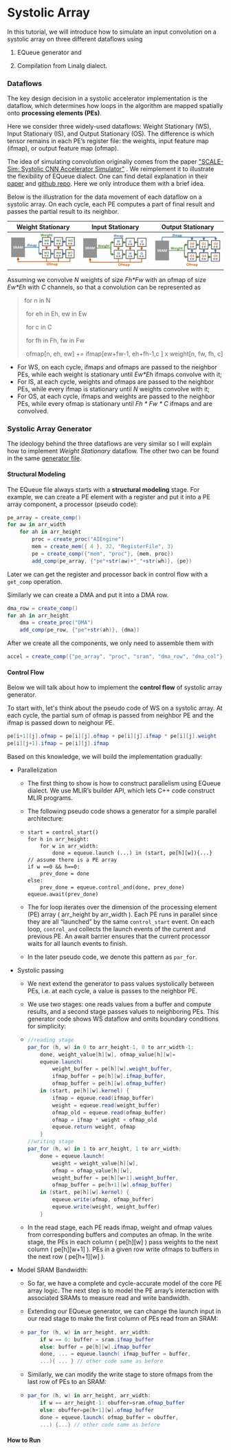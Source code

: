 # Systolic Array
In this tutorial, we will introduce how to simulate an input convolution on a systolic array on three different dataflows using 

1) EQueue generator and 

2) Compilation from Linalg dialect.

### Dataflows

The key design decision in a systolic accelerator implementation is the dataflow, which determines how loops in the algorithm are mapped spatially onto **processing elements (PEs)**. 

Here we consider three widely-used dataflows: Weight Stationary (WS), Input Stationary (IS), and Output Stationary (OS). The difference is which tensor remains in each PE’s register file: the weights, input feature map (ifmap), or output feature map (ofmap). 

The idea of simulating convolution originally comes from the paper ["SCALE-Sim: Systolic CNN Accelerator Simulator"](https://arxiv.org/abs/1811.02883) . We reimplement it to illustrate the flexibility of EQueue dialect. One can find detail explanation in their [paper](https://arxiv.org/abs/1811.02883) and [github repo](https://github.com/ARM-software/SCALE-Sim). Here we only introduce them with a brief idea.

Below is the illustration for the data movement of each dataflow on a systolic array. On each cycle, each PE computes a part of final result and passes the partial result to its neighbor.

| Weight Stationary                                            | Input Stationary                                             | Output Stationary                                            |
| ------------------------------------------------------------ | ------------------------------------------------------------ | ------------------------------------------------------------ |
| ![dataflow_ws](../../mydoc/fig/systolic_array/dataflow_ws.png) | ![dataflow_is](../../mydoc/fig/systolic_array/dataflow_is.png) | ![dataflow_os](../../mydoc/fig/systolic_array/dataflow_ots.png) |

Assuming we convolve *N* weights of size *Fh\*Fw* with an ofmap of size *Ew\*Eh* with *C* channels, so that a convolution can be represented as 

> for n in N
>
> ​	for eh in Eh, ew in Ew
>
> ​		for c in C
>
> ​			for fh in Fh, fw in Fw
>
> ​				ofmap[n, eh, ew] += ifmap[ew+fw-1, eh+fh-1,c ] x weight[n, fw, fh, c]

- For WS, on each cycle, ifmaps and ofmaps are passed to the neighbor PEs, while each weight is stationary
  until  *Ew\*Eh* ifmaps convolve with it;
- For IS, at each cycle, weights and ofmaps are passed to the neighbor PEs, while every ifmap is stationary
  until *N* weights convolve with it;
- For OS, at each cycle, ifmaps and weights are passed to the neighbor PEs, while every ofmap is stationary
  until *Fh \* Fw \* C* ifmaps and are convolved.

### Systolic Array Generator

The ideology behind the three dataflows are very similar so I will explain how to implement *Weight Stationary* dataflow. The other two can be found in the same [generator file](SystolicArray.cpp).

#### Structural Modeling

The EQueue file always starts with a **structural modeling** stage. For example, we can create a PE element with a register and put it into a PE array component, a processor (pseudo code):

```c#
pe_array = create_comp()
for aw in arr_width
    for ah in arr_height
        proc = create_proc("AIEngine")
        mem = create_mem({ 4 }, 32, "RegisterFile", 3)
        pe = create_comp({"mem", "proc"}, {mem, proc})
        add_comp(pe_array, {"pe"+str(aw)+"_"+str(wh)}, {pe})
```

Later we can get the register and processor back in control flow with a `get_comp` operation.

Similarly we can create a DMA and put it into a DMA row.

```c#
dma_row = create_comp()
for ah in arr_height
	dma = create_proc("DMA")
    add_comp(pe_row, {"pe"+str(ah)}, {dma})
```

After we create all the components, we only need to assemble them with

```c#
accel = create_comp({"pe_array", "proc", "sram", "dma_row", "dma_col"}, { comp, processor, sram, dma_row, dma_col}) )
```



#### Control Flow

Below we will talk about how to implement the **control flow** of systolic array generator.

To start with, let's think about the pseudo code of WS on a systolic array. At each cycle, the partial sum of ofmap is passed from neighbor PE and the ifmap is passed down to neighour PE.

```c#
pe[i+1][j].ofmap = pe[i][j].ofmap + pe[i][j].ifmap * pe[i][j].weight
pe[i][j+1].ifmap = pe[i][j].ifmap
```

Based on this knowledge, we will build the implementation gradually:

- Parallelization

  - The first thing to show is how to construct parallelism using EQueue dialect. We use MLIR’s builder API,
    which lets C++ code construct MLIR programs. 

  - The following pseudo code shows a generator for a simple parallel architecture:

  - ```
    start = control_start()
    for h in arr_height:
    	for w in arr_width:
    		done = equeue.launch (...) in (start, pe[h][w]){...}
    // assume there is a PE array
    if w ==0 && h==0:
    	prev_done = done
    else:
    	prev_done = equeue.control_and(done, prev_done)
    equeue.await(prev_done)
    ```

  - The for loop iterates over the dimension of the processing element (PE) array ( arr_height by arr_width ). Each PE runs in parallel since they are all “launched” by the same `control_start` event. On each loop, `control_and` collects the launch events of the current and previous PE. An await barrier ensures that the current processor waits for all launch events to finish.

  - In the later pseudo code, we denote this pattern as  `par_for`.

- Systolic passing

  - We next extend the generator to pass values systolically between PEs, i.e. at each cycle, a value is passes to the neighbor PE. 

  - We use two stages: one reads values from a buffer and compute results, and a second stage passes values to neighboring PEs. This generator code shows WS dataflow and omits boundary conditions for simplicity:

  - ```c#
    //reading stage
    par_for (h, w) in 0 to arr_height-1, 0 to arr_width-1:
    	done, weight_value[h][w], ofmap_value[h][w]=
    	equeue.launch( 
    		weight_buffer = pe[h][w].weight_buffer,
    		ifmap_buffer = pe[h][w].ifmap_buffer,
    		ofmap_buffer = pe[h][w].ofmap_buffer)
    	in (start, pe[h][w].kernel) {
            ifmap = equeue.read(ifmap_buffer)
            weight = equeue.read(weight_buffer)
            ofmap_old = equeue.read(ofmap_buffer)
            ofmap = ifmap * weight + ofmap_old
            equeue.return weight, ofmap
        }
    //writing stage
    par_for (h, w) in 1 to arr_height, 1 to arr_width:
        done = equeue.launch(
            weight = weight_value[h][w],
            ofmap = ofmap_value[h][w],
            weight_buffer = pe[h][w+1].weight_buffer,
            ofmap_buffer = pe[h+1][w].ofmap_buffer)
        in (start, pe[h][w].kernel) {
            equeue.write(ofmap, ofmap_buffer)
            equeue.write(weight, weight_buffer)
        }
    ```

  - In the read stage, each PE reads ifmap, weight and ofmap values from corresponding buffers and computes an ofmap.
    In the write stage, the PEs in each column ( pe\[h][w] ) pass weights to the next column ( pe\[h][w+1] ). PEs in a given row write ofmaps to buffers in the next row ( pe\[h+1][w] ).

- Model SRAM Bandwidth:

  - So far, we have a complete and cycle-accurate model of the core PE array logic. The next step is to model the PE array’s interaction with associated SRAMs to measure read and write bandwidth. 

  - Extending our EQueue generator, we can change the launch input in our read stage to make the first column of PEs read from an SRAM:

  - ```c#
    par_for (h, w) in arr_height, arr_width:
        if w == 0: buffer = sram.ifmap_buffer
        else: buffer = pe[h][w].ifmap_buffer
        done, ... = equeue.launch( ifmap_buffer = buffer,
        ...){ ... } // other code same as before
    ```

  - Similarly, we can modify the write stage to store ofmaps from the last row of PEs to an SRAM:

  - ```c#
    par_for (h, w) in arr_height, arr_width:
        if w == arr_height-1: obuffer=sram.ofmap_buffer
        else: obuffer=pe[h+1][w].ofmap_buffer
        done = equeue.launch( ofmap_buffer = obuffer,
        ...) {...} // other code same as before
    ```

    

#### How to Run















